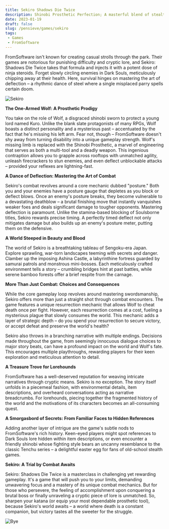 ```yaml
---
title: Sekiro Shadows Die Twice
description: Shinobi Prosthetic Perfection; A masterful blend of stealth, combat, and exploration
date: 2023-01-19
draft: false
slug: /pensieve/games/sekiro
tags:
 - Games
 - FromSoftware
---
```


FromSoftware isn't known for creating casual strolls through the park. Their games are notorious for punishing difficulty and cryptic lore, and Sekiro: Shadows Die Twice takes that formula and injects it with a potent dose of ninja steroids. Forget slowly circling enemies in Dark Souls, meticulously chipping away at their health. Here, survival hinges on mastering the art of deflection – a rhythmic dance of steel where a single misplaced parry spells certain doom. 

![Sekiro](https://wallpapercave.com/wp/wp5745606.jpg)

**The One-Armed Wolf: A Prosthetic Prodigy**

You take on the role of Wolf, a disgraced shinobi sworn to protect a young lord named Kuro. Unlike the blank slate protagonists of many RPGs, Wolf boasts a distinct personality and a mysterious past – accentuated by the fact that he's missing his left arm. Fear not, though – FromSoftware doesn't shy away from turning disability into a unique gameplay strength. Wolf's missing limb is replaced with the Shinobi Prosthetic, a marvel of engineering that serves as both a multi-tool and a deadly weapon. This ingenious contraption allows you to grapple across rooftops with unmatched agility, unleash firecrackers to stun enemies, and even deflect unblockable attacks – provided your reflexes are lightning-fast. 

**A Dance of Deflection: Mastering the Art of Combat**

Sekiro's combat revolves around a core mechanic dubbed "posture." Both you and your enemies have a posture gauge that depletes as you block or deflect blows. Once an enemy's posture breaks, they become vulnerable to a devastating deathblow – a brutal finishing move that instantly vanquishes weaker foes and deals significant damage to tougher opponents. Mastering deflection is paramount. Unlike the stamina-based blocking of Soulsborne titles, Sekiro rewards precise timing. A perfectly timed deflect not only mitigates damage but also builds up an enemy's posture meter, putting them on the defensive. 

**A World Steeped in Beauty and Blood**

The world of Sekiro is a breathtaking tableau of Sengoku-era Japan. Explore sprawling, war-torn landscapes teeming with secrets and danger. Clamber up the imposing Ashina Castle, a labyrinthine fortress guarded by samurai patrols and monstrous mini-bosses. Each meticulously crafted environment tells a story – crumbling bridges hint at past battles, while serene bamboo forests offer a brief respite from the carnage. 

**More Than Just Combat: Choices and Consequences**

While the core gameplay loop revolves around mastering swordsmanship, Sekiro offers more than just a straight shot through combat encounters. The game features a unique resurrection mechanic that allows Wolf to cheat death once per fight. However, each resurrection comes at a cost, fueling a mysterious plague that slowly consumes the world. This mechanic adds a layer of strategic depth – do you spend your resurrection to secure victory, or accept defeat and preserve the world's health? 

Sekiro also throws in a branching narrative with multiple endings. Decisions made throughout the game, from seemingly innocuous dialogue choices to major story beats, can have a profound impact on the world and Wolf's fate. This encourages multiple playthroughs, rewarding players for their keen exploration and meticulous attention to detail.

**A Treasure Trove for Lorehounds**

FromSoftware has a well-deserved reputation for weaving intricate narratives through cryptic means. Sekiro is no exception. The story itself unfolds in a piecemeal fashion, with environmental details, item descriptions, and overheard conversations acting as narrative breadcrumbs. For lorehounds, piecing together the fragmented history of the world and the motivations of its characters becomes an all-consuming quest. 

**A Smorgasbord of Secrets: From Familiar Faces to Hidden References**

Adding another layer of intrigue are the game's subtle nods to FromSoftware's rich history. Keen-eyed players might spot references to Dark Souls lore hidden within item descriptions, or even encounter a friendly shinobi whose fighting style bears an uncanny resemblance to the classic Tenchu series – a delightful easter egg for fans of old-school stealth games. 

**Sekiro: A Trial by Combat Awaits**

Sekiro: Shadows Die Twice is a masterclass in challenging yet rewarding gameplay. It's a game that will push you to your limits, demanding unwavering focus and a mastery of its unique combat mechanics. But for those who persevere, the feeling of accomplishment upon conquering a brutal boss or finally unraveling a cryptic piece of lore is unmatched. So, sharpen your katana (or equip your most dependable prosthetic tool), because Sekiro's world awaits – a world where death is a constant companion, but victory tastes all the sweeter for the struggle. 

![Bye](https://wallpapercave.com/wp/wp4753154.jpg)